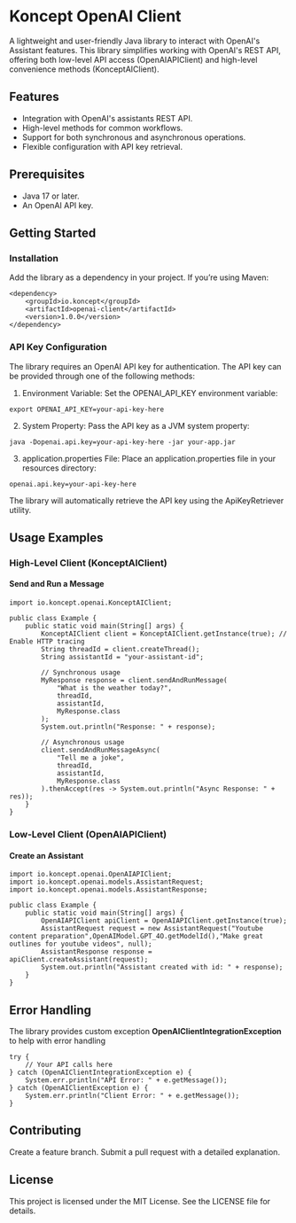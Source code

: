 # Koncept OpenAI Client

A lightweight and user-friendly Java library to interact with OpenAI's Assistant features. This library simplifies working with OpenAI's REST API, offering both low-level API access (OpenAIAPIClient) and high-level convenience methods (KonceptAIClient).

## Features

* Integration with OpenAI's assistants REST API.
* High-level methods for common workflows.
* Support for both synchronous and asynchronous operations.
* Flexible configuration with API key retrieval.

## Prerequisites

* Java 17 or later.
* An OpenAI API key.

## Getting Started

### Installation

Add the library as a dependency in your project. If you’re using Maven:

```
<dependency>
    <groupId>io.koncept</groupId>
    <artifactId>openai-client</artifactId>
    <version>1.0.0</version>
</dependency>
```

### API Key Configuration

The library requires an OpenAI API key for authentication. The API key can be provided through one of the following methods:

1) Environment Variable: Set the OPENAI_API_KEY environment variable:

  `export OPENAI_API_KEY=your-api-key-here`


2) System Property: Pass the API key as a JVM system property:

  `java -Dopenai.api.key=your-api-key-here -jar your-app.jar`

3) application.properties File: Place an application.properties file in your resources directory:

  `openai.api.key=your-api-key-here`

The library will automatically retrieve the API key using the ApiKeyRetriever utility.

## Usage Examples

### High-Level Client (KonceptAIClient)

#### Send and Run a Message

```
import io.koncept.openai.KonceptAIClient;

public class Example {
    public static void main(String[] args) {
        KonceptAIClient client = KonceptAIClient.getInstance(true); // Enable HTTP tracing
        String threadId = client.createThread();
        String assistantId = "your-assistant-id";

        // Synchronous usage
        MyResponse response = client.sendAndRunMessage(
            "What is the weather today?", 
            threadId, 
            assistantId, 
            MyResponse.class
        );
        System.out.println("Response: " + response);

        // Asynchronous usage
        client.sendAndRunMessageAsync(
            "Tell me a joke", 
            threadId, 
            assistantId, 
            MyResponse.class
        ).thenAccept(res -> System.out.println("Async Response: " + res));
    }
}
```

### Low-Level Client (OpenAIAPIClient)

#### Create an Assistant

```
import io.koncept.openai.OpenAIAPIClient;
import io.koncept.openai.models.AssistantRequest;
import io.koncept.openai.models.AssistantResponse;

public class Example {
    public static void main(String[] args) {
        OpenAIAPIClient apiClient = OpenAIAPIClient.getInstance(true);
        AssistantRequest request = new AssistantRequest("Youtube content preparation",OpenAIModel.GPT_4O.getModelId(),"Make great outlines for youtube videos", null);
        AssistantResponse response = apiClient.createAssistant(request);
        System.out.println("Assistant created with id: " + response);
    }
}
```

## Error Handling

The library provides custom exception **OpenAIClientIntegrationException** to help with error handling

```
try {
    // Your API calls here
} catch (OpenAIClientIntegrationException e) {
    System.err.println("API Error: " + e.getMessage());
} catch (OpenAIClientException e) {
    System.err.println("Client Error: " + e.getMessage());
}
```

## Contributing

Create a feature branch.
Submit a pull request with a detailed explanation.

## License

This project is licensed under the MIT License. See the LICENSE file for details.